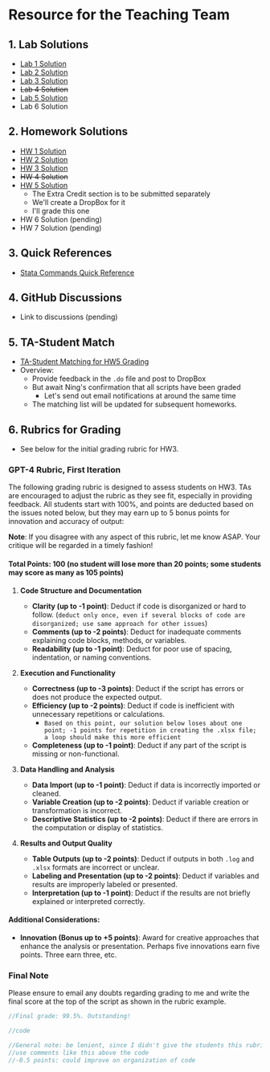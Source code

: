﻿
# Resource for the Teaching Team

## 1. Lab Solutions
   - [Lab 1 Solution](lab1sol.md)
   - [Lab 2 Solution](lab1sol.md)  
   - [Lab 3 Solution](lab3sol.md)
   - <strike>Lab 4 Solution</strike>
   - [Lab 5 Solution](lab5_answerkey.md)  
   - Lab 6 Solution

## 2. Homework Solutions
   - [HW 1 Solution](hw1sol.md)
   - [HW 2 Solution](hw2sol.md)
   - [HW 3 Solution](hw3sol.md)  
   - <strike>HW 4 Solution </strike>
   - [HW 5 Solution](hw5sol.md)  
      - The Extra Credit section is to be submitted separately
      - We'll create a DropBox for it
      - I'll grade this one
   - HW 6 Solution (pending)
   - HW 7 Solution (pending)

## 3. Quick References
   - [Stata Commands Quick Reference](https://jhustata.github.io/basic/chapter3.html#commands-that-run-without-additional-syntax)

## 4. GitHub Discussions
   - Link to discussions (pending)

## 5. TA-Student Match
   - [TA-Student Matching for HW5 Grading](tastudentmatch.md)
   - Overview:
     - Provide feedback in the `.do` file and post to DropBox
     - But await Ning's confirmation that all scripts have been graded
        - Let's send out email notifications at around the same time
     - The matching list will be updated for subsequent homeworks.

## 6. Rubrics for Grading
   - See below for the initial grading rubric for HW3.

### GPT-4 Rubric, First Iteration

The following grading rubric is designed to assess students on HW3. TAs are encouraged to adjust the rubric as they see fit, especially in providing feedback. All students start with 100%, and points are deducted based on the issues noted below, but they may earn up to 5 bonus points for innovation and accuracy of output:

**Note**: If you disagree with any aspect of this rubric, let me know ASAP. Your critique will be regarded in a timely fashion!

#### Total Points: 100 (no student will lose more than 20 points; some students may score as many as 105 points)

1. **Code Structure and Documentation**
   - **Clarity (up to -1 point)**: Deduct if code is disorganized or hard to follow. (`deduct only once, even if several blocks of code are disorganized; use same approach for other issues`)
   - **Comments (up to -2 points)**: Deduct for inadequate comments explaining code blocks, methods, or variables.
   - **Readability (up to -1 point)**: Deduct for poor use of spacing, indentation, or naming conventions.

2. **Execution and Functionality**
   - **Correctness (up to -3 points)**: Deduct if the script has errors or does not produce the expected output.
   - **Efficiency (up to -2 points)**: Deduct if code is inefficient with unnecessary repetitions or calculations. 
      - `Based on this point, our solution below loses about one point; -1 points for repetition in creating the .xlsx file; a loop should make this more efficient`
   - **Completeness (up to -1 point)**: Deduct if any part of the script is missing or non-functional.

3. **Data Handling and Analysis**
   - **Data Import (up to -1 point)**: Deduct if data is incorrectly imported or cleaned.
   - **Variable Creation (up to -2 points)**: Deduct if variable creation or transformation is incorrect.
   - **Descriptive Statistics (up to -2 points)**: Deduct if there are errors in the computation or display of statistics.

4. **Results and Output Quality**
   - **Table Outputs (up to -2 points)**: Deduct if outputs in both `.log` and `.xlsx` formats are incorrect or unclear.
   - **Labeling and Presentation (up to -2 points)**: Deduct if variables and results are improperly labeled or presented.
   - **Interpretation (up to -1 point)**: Deduct if the results are not briefly explained or interpreted correctly.

#### Additional Considerations:
- **Innovation (Bonus up to +5 points)**: Award for creative approaches that enhance the analysis or presentation. Perhaps five innovations earn five points. Three earn three, etc.

### Final Note
Please ensure to email any doubts regarding grading to me and write the final score at the top of the script as shown in the rubric example.


```stata
//Final grade: 99.5%. Outstanding!

//code

//General note: be lenient, since I didn't give the students this rubric early enough (the rubric is really lenient anyway!)
//use comments like this above the code
//-0.5 points: could improve on organization of code

```


